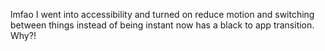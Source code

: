 lmfao I went into accessibility and turned on reduce motion and switching between things instead of being instant now has a black to app transition. Why?!

